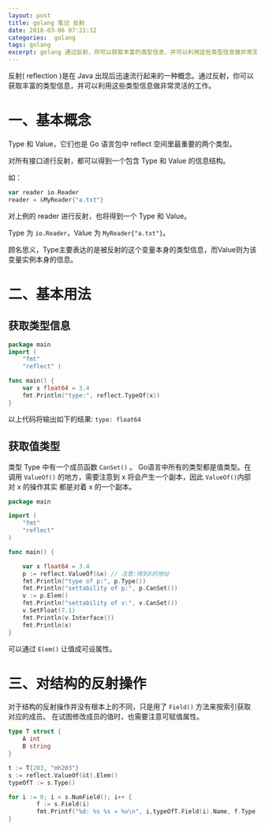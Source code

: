 ```yaml
---
layout: post
title: golang 笔记 反射
date: 2018-03-06 07:21:12
categories:  golang 
tags: golang
excerpt: golang 通过反射，你可以获取丰富的类型信息，并可以利用这些类型信息做非常灵活的工作。
---
```


反射( reflection )是在 Java 出现后迅速流行起来的一种概念。通过反射，你可以获取丰富的类型信息，并可以利用这些类型信息做非常灵活的工作。

# 一、基本概念

Type 和 Value，它们也是 Go 语言包中 reflect 空间里最重要的两个类型。

对所有接口进行反射，都可以得到一个包含 Type 和 Value 的信息结构。

如：

```go 
var reader io.Reader
reader = &MyReader{"a.txt"}
```
对上例的 reader 进行反射，也将得到一个 Type 和 Value。 

Type 为 `io.Reader`，Value 为 `MyReader{"a.txt"}`。

顾名思义，Type主要表达的是被反射的这个变量本身的类型信息，而Value则为该变量实例本身的信息。

# 二、基本用法

## 获取类型信息

```go
package main
import ( 
    "fmt"
    "reflect" )

func main() {
    var x float64 = 3.4 
    fmt.Println("type:", reflect.TypeOf(x))
}
```

以上代码将输出如下的结果: `type: float64`

## 获取值类型

类型 Type 中有一个成员函数 `CanSet()` 。 Go语言中所有的类型都是值类型。在 调用 `ValueOf()` 的地方，需要注意到 x 将会产生一个副本，因此 `ValueOf()`内部对 x 的操作其实 都是对着 x 的一个副本。

```go 
package main

import (
	"fmt"
	"reflect"
)

func main() {

	var x float64 = 3.4
	p := reflect.ValueOf(&x) // 注意:得到X的地址
	fmt.Println("type of p:", p.Type())
	fmt.Println("settability of p:", p.CanSet())
	v := p.Elem()
	fmt.Println("settability of v:", v.CanSet())
	v.SetFloat(7.1)
	fmt.Println(v.Interface())
	fmt.Println(x)
}
```

可以通过 `Elem()` 让值成可设属性。

# 三、对结构的反射操作

对于结构的反射操作并没有根本上的不同，只是用了 `Field()` 方法来按索引获取 对应的成员。
在试图修改成员的值时，也需要注意可赋值属性。
```go 
type T struct { 
    A int
    B string 
}

t := T{203, "mh203"}
s := reflect.ValueOf(&t).Elem() 
typeOfT := s.Type()

for i := 0; i < s.NumField(); i++ {
        f := s.Field(i)
        fmt.Printf("%d: %s %s = %v\n", i,typeOfT.Field(i).Name, f.Type(), f.Interface())
}
```